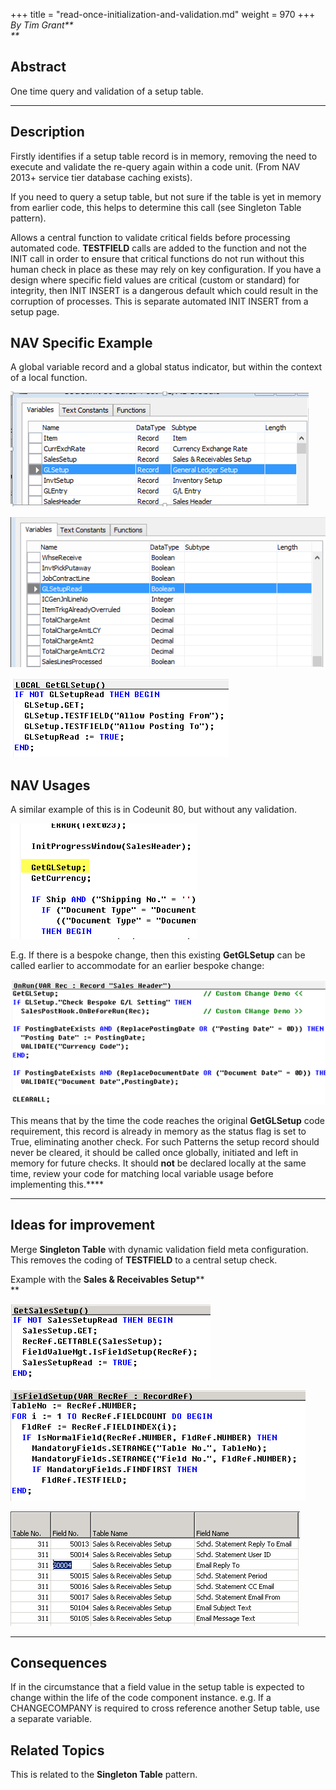 +++
title = "read-once-initialization-and-validation.md"
weight = 970
+++
_By Tim Grant**  
**_

## **Abstract**

One time query and validation of a setup table. 

****

## **Description**

Firstly identifies if a setup table record is in memory, removing the need to execute and validate the re-query again within a code unit. (From NAV 2013+ service tier database caching exists).

If you need to query a setup table, but not sure if the table is yet in memory from earlier code, this helps to determine this call (see Singleton Table pattern).   

Allows a central function to validate critical fields before processing automated code. **TESTFIELD** calls are added to the function and not the INIT call in order to ensure that critical functions do not run without this human check in place as these may rely on key configuration. If you have a design where specific field values are critical (custom or standard) for integrity, then INIT INSERT is a dangerous default which could result in the corruption of processes. This is separate automated INIT INSERT from a setup page.

## **NAV Specific Example**

A global variable record and a global status indicator, but within the context of a local function.

[![ ][image0]][anchor0]

[![ ][image1]][anchor1]

![ ][image2]

## **NAV Usages**

A similar example of this is in Codeunit 80, but without any validation. 

[![ ][image3]][anchor2]

E.g. If there is a bespoke change, then this existing **GetGLSetup** can be called earlier to accommodate for an earlier bespoke change:

[][anchor3][![ ][image4]][anchor4]

This means that by the time the code reaches the original **GetGLSetup** code requirement, this record is already in memory as the status flag is set to True, eliminating another check. For such Patterns the setup record should never be cleared, it should be called once globally, initiated and left in memory for future checks. It should **not** be declared locally at the same time, review your code for matching local variable usage before implementing this.**** 

****

## **Ideas for improvement**

Merge **Singleton Table** with dynamic validation field meta configuration. This removes the coding of **TESTFIELD** to a central setup check.

Example with the **Sales & Receivables Setup****  
**

[![ ][image5]][anchor5]

[![ ][image6]][anchor6]

[![ ][image7]][anchor7]

****

## **Consequences**

If in the circumstance that a field value in the setup table is expected to change within the life of the code component instance. e.g. If a CHANGECOMPANY is required to cross reference another Setup table, use a separate variable.

## **Related Topics**

This is related to the **Singleton Table** pattern.



[anchor0]: 6332.1.png
[anchor1]: 5025.2.png
[anchor2]: 4.png
[anchor3]: 5.png
[anchor4]: 2465.5.png
[anchor5]: 5857.1.png
[anchor6]: 4477.2.png
[anchor7]: 4314.3.png


[image0]: 6332.1.png
[image1]: 5025.2.png
[image2]: 5672.8.png
[image3]: 4.png
[image4]: 2465.5.png
[image5]: 5857.1.png
[image6]: 4477.2.png
[image7]: 4314.3.png
